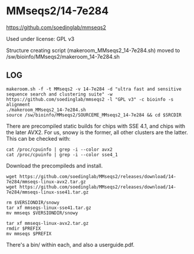MMseqs2/14-7e284
================

<https://github.com/soedinglab/mmseqs2>

Used under license:
GPL v3


Structure creating script (makeroom_MMseqs2_14-7e284.sh) moved to /sw/bioinfo/MMseqs2/makeroom_14-7e284.sh

LOG
---

    makeroom.sh -f -t MMseqs2 -v 14-7e284 -d "ultra fast and sensitive sequence search and clustering suite" -w https://github.com/soedinglab/mmseqs2 -l "GPL v3" -c bioinfo -s alignment
    ./makeroom_MMseqs2_14-7e284.sh 
    source /sw/bioinfo/MMseqs2/SOURCEME_MMseqs2_14-7e284 && cd $SRCDIR

There are precompiled static builds for chips with SSE 4.1, and chips with the later AVX2.  For us, snowy is the former, all other clusters are the latter.  This can be checked with:

    cat /proc/cpuinfo | grep -i --color avx2
    cat /proc/cpuinfo | grep -i --color sse4_1

Download the precompileds and install.

    wget https://github.com/soedinglab/MMseqs2/releases/download/14-7e284/mmseqs-linux-avx2.tar.gz
    wget https://github.com/soedinglab/MMseqs2/releases/download/14-7e284/mmseqs-linux-sse41.tar.gz

    rm $VERSIONDIR/snowy
    tar xf mmseqs-linux-sse41.tar.gz 
    mv mmseqs $VERSIONDIR/snowy

    tar xf mmseqs-linux-avx2.tar.gz 
    rmdir $PREFIX
    mv mmseqs $PREFIX

There's a bin/ within each, and also a userguide.pdf.
